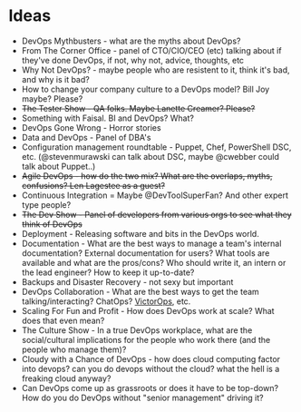 Ideas
====

* DevOps Mythbusters - what are the myths about DevOps?
* From The Corner Office - panel of CTO/CIO/CEO (etc) talking about if they've done DevOps, if not, why not, advice, thoughts, etc
* Why Not DevOps? - maybe people who are resistent to it, think it's bad, and why is it bad? 
* How to change your company culture to a DevOps model? Bill Joy maybe? Please?
* ~~The Tester Show - QA folks. Maybe Lanette Creamer? Please?~~
* Something with Faisal. BI and DevOps? What?
* DevOps Gone Wrong - Horror stories
* Data and DevOps - Panel of DBA's
* Configuration management roundtable - Puppet, Chef, PowerShell DSC, etc. (@stevenmurawski can talk about DSC, maybe @cwebber could talk about Puppet..) 
* ~~Agile DevOps - how do the two mix? What are the overlaps, myths, confusions? Len Lagestee as a guest?~~
* Continuous Integration = Maybe @DevToolSuperFan? And other expert type people?
* ~~The Dev Show - Panel of developers from various orgs to see what they think of DevOps~~
* Deployment - Releasing software and bits in the DevOps world. 
* Documentation - What are the best ways to manage a team's internal documentation? External documentation for users? What tools are available and what are the pros/cons? Who should write it, an intern or the lead engineer? How to keep it up-to-date?
* Backups and Disaster Recovery - not sexy but important
* DevOps Collaboration - What are the best ways to get the team talking/interacting? ChatOps? [VictorOps](http://victorops.com/), etc.
* Scaling For Fun and Profit - How does DevOps work at scale? What does that even mean? 
* The Culture Show - In a true DevOps workplace, what are the social/cultural implications for the people who work there (and the people who manage them)?
* Cloudy with a Chance of DevOps - how does cloud computing factor into devops? can you do devops without the cloud? what the hell is a freaking cloud anyway?
* Can DevOps come up as grassroots or does it have to be top-down? How do you do DevOps without "senior management" driving it?
